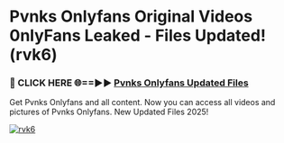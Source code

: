 # Pvnks Onlyfans Original Videos 0nlyFans Leaked - Files Updated! (rvk6)

<h3>🔴 CLICK HERE 🌐==►► <a href="https://tinyurl.com/ehrbuxhb" rel="nofollow">Pvnks Onlyfans Updated Files</a></h3>

Get Pvnks Onlyfans and all content. Now you can access all videos and pictures of Pvnks Onlyfans. New Updated Files 2025!

[![rvk6](https://i.imgur.com/lVYEuWS.gif)](https://tinyurl.com/ehrbuxhb)
